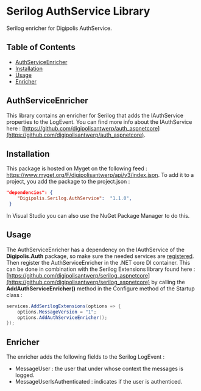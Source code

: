 # Serilog AuthService Library

Serilog enricher for Digipolis AuthService.

## Table of Contents

<!-- START doctoc generated TOC please keep comment here to allow auto update -->
<!-- DON'T EDIT THIS SECTION, INSTEAD RE-RUN doctoc TO UPDATE -->


- [AuthServiceEnricher](#AuthServiceenricher)
- [Installation](#installation)
- [Usage](#usage)
- [Enricher](#enricher)

<!-- END doctoc generated TOC please keep comment here to allow auto update -->

## AuthServiceEnricher

This library contains an enricher for Serilog that adds the IAuthService properties to the LogEvent.
You can find more info about the IAuthService here : [https://github.com/digipolisantwerp/auth_aspnetcore](https://github.com/digipolisantwerp/auth_aspnetcore).

## Installation

This package is hosted on Myget on the following feed : https://www.myget.org/F/digipolisantwerp/api/v3/index.json.
To add it to a project, you add the package to the project.json :

``` json 
"dependencies": {
    "Digipolis.Serilog.AuthService":  "1.1.0",
 }
``` 

In Visual Studio you can also use the NuGet Package Manager to do this.

## Usage

The AuthServiceEnricher has a dependency on the IAuthService of the **Digipolis.Auth** package, so make sure the needed services are 
[registered](https://github.com/digipolisantwerp/auth_aspnetcore#startup). Then register the AuthServiceEnricher in the .NET core DI container. This can be done 
in combination with the Serilog Extensions library found here : [https://github.com/digipolisantwerp/serilog_aspnetcore](https://github.com/digipolisantwerp/serilog_aspnetcore) 
by calling the **AddAuthServiceEnricher()** method in the Configure method of the Startup class :

```csharp
services.AddSerilogExtensions(options => {
    options.MessageVersion = "1";
    options.AddAuthServiceEnricher();
});
```  

## Enricher

The enricher adds the following fields to the Serilog LogEvent :

- MessageUser : the user that under whose context the messages is logged.
- MessageUserIsAuthenticated : indicates if the user is authenticed.
